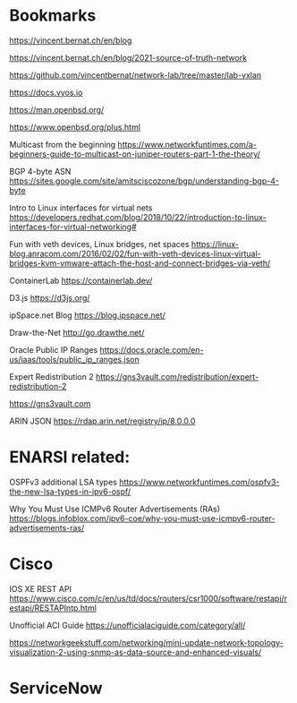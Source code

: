 # Bookmarks

https://vincent.bernat.ch/en/blog

https://vincent.bernat.ch/en/blog/2021-source-of-truth-network

https://github.com/vincentbernat/network-lab/tree/master/lab-vxlan

https://docs.vyos.io



https://man.openbsd.org/

https://www.openbsd.org/plus.html

Multicast from the beginning https://www.networkfuntimes.com/a-beginners-guide-to-multicast-on-juniper-routers-part-1-the-theory/

BGP 4-byte ASN https://sites.google.com/site/amitsciscozone/bgp/understanding-bgp-4-byte

Intro to Linux interfaces for virtual nets https://developers.redhat.com/blog/2018/10/22/introduction-to-linux-interfaces-for-virtual-networking#

Fun with veth devices, Linux bridges, net spaces https://linux-blog.anracom.com/2016/02/02/fun-with-veth-devices-linux-virtual-bridges-kvm-vmware-attach-the-host-and-connect-bridges-via-veth/

ContainerLab https://containerlab.dev/

D3.js https://d3js.org/

ipSpace.net Blog https://blog.ipspace.net/

Draw-the-Net http://go.drawthe.net/

Oracle Public IP Ranges https://docs.oracle.com/en-us/iaas/tools/public_ip_ranges.json

Expert Redistribution 2  https://gns3vault.com/redistribution/expert-redistribution-2

https://gns3vault.com

ARIN JSON  https://rdap.arin.net/registry/ip/8.0.0.0

# ENARSI related:
OSPFv3 additional LSA types https://www.networkfuntimes.com/ospfv3-the-new-lsa-types-in-ipv6-ospf/

Why You Must Use ICMPv6 Router Advertisements (RAs) https://blogs.infoblox.com/ipv6-coe/why-you-must-use-icmpv6-router-advertisements-ras/



# Cisco
IOS XE REST API https://www.cisco.com/c/en/us/td/docs/routers/csr1000/software/restapi/restapi/RESTAPIntp.html

Unofficial ACI Guide https://unofficialaciguide.com/category/all/

https://networkgeekstuff.com/networking/mini-update-network-topology-visualization-2-using-snmp-as-data-source-and-enhanced-visuals/

# ServiceNow

